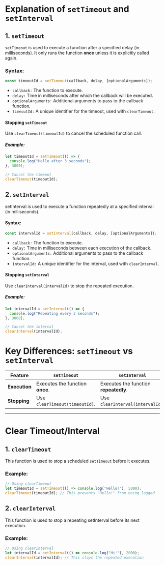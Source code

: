 # Explanation of `setTimeout` and `setInterval`

## 1. `setTimeout`

`setTimeout` is used to execute a function after a specified delay (in milliseconds). It only runs the function **once** unless it is explicitly called again.

### Syntax:

```javascript
const timeoutId = setTimeout(callback, delay, [optionalArguments]);
```

- `callback:` The function to execute.
- `delay:` Time in milliseconds after which the callback will be executed.
- `optionalArguments:` Additional arguments to pass to the callback function.
- `timeoutId:` A unique identifier for the timeout, used with `clearTimeout`.

#### Stopping `setTimeout`

Use `clearTimeout(timeoutId)` to cancel the scheduled function call.

##### Example:

```javascript
let timeoutId = setTimeout(() => {
  console.log("Hello after 3 seconds");
}, 3000);

// Cancel the timeout
clearTimeout(timeoutId);
```

## 2. `setInterval`

setInterval is used to execute a function repeatedly at a specified interval (in milliseconds).

#### Syntax:

```javascript
const intervalId = setInterval(callback, delay, [optionalArguments]);
```

- `callback:` The function to execute.
- `delay:` Time in milliseconds between each execution of the callback.
- `optionalArguments:` Additional arguments to pass to the callback function.
- `intervalId:` A unique identifier for the interval, used with `clearInterval`.

#### Stopping `setInterval`

Use `clearInterval(intervalId)` to stop the repeated execution.

##### Example:

```javascript
let intervalId = setInterval(() => {
  console.log("Repeating every 3 seconds");
}, 3000);

// Cancel the interval
clearInterval(intervalId);
```

# Key Differences: `setTimeout` vs `setInterval`

| Feature       | `setTimeout`                    | `setInterval`                         |
| ------------- | ------------------------------- | ------------------------------------- |
| **Execution** | Executes the function **once**. | Executes the function **repeatedly**. |
| **Stopping**  | Use `clearTimeout(timeoutId)`.  | Use `clearInterval(intervalId)`.      |

---

# Clear Timeout/Interval

## 1. `clearTimeout`

This function is used to stop a scheduled `setTimeout` before it executes.

### Example:

```javascript
// Using clearTimeout
let timeoutId = setTimeout(() => console.log("Hello!"), 5000);
clearTimeout(timeoutId); // This prevents "Hello!" from being logged
```

## 2. `clearInterval`

This function is used to stop a repeating setInterval before its next execution.

### Example:

```javascript
// Using clearInterval
let intervalId = setInterval(() => console.log("Hi!"), 2000);
clearInterval(intervalId); // This stops the repeated execution
```
